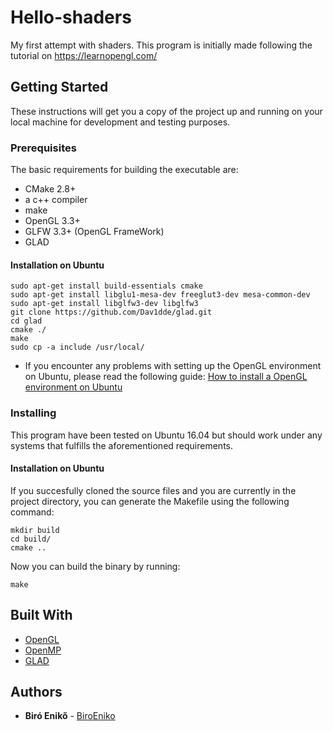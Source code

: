 # Hello-shaders
My first attempt with shaders.
This program is initially made following the tutorial on https://learnopengl.com/

## Getting Started

These instructions will get you a copy of the project up and running on your local machine for development and testing purposes.

### Prerequisites

The basic requirements for building the executable are:

* CMake 2.8+
* a c++ compiler
* make
* OpenGL 3.3+
* GLFW 3.3+ (OpenGL FrameWork)
* GLAD

#### Installation on Ubuntu

```
sudo apt-get install build-essentials cmake
sudo apt-get install libglu1-mesa-dev freeglut3-dev mesa-common-dev
sudo apt-get install libglfw3-dev libglfw3
git clone https://github.com/Dav1dde/glad.git
cd glad
cmake ./
make
sudo cp -a include /usr/local/
```

* If you encounter any problems with setting up the OpenGL environment on Ubuntu, please read the following guide:
[How to install a OpenGL environment on Ubuntu](https://medium.com/@Plimsky/how-to-install-a-opengl-environment-on-ubuntu-e3918cf5ab6c)

### Installing

This program have been tested on Ubuntu 16.04 but should work under any systems that fulfills the aforementioned requirements.

#### Installation on Ubuntu

If you succesfully cloned the source files and you are currently in the project directory, you can generate the Makefile using the following command:

```
mkdir build
cd build/
cmake ..
```
Now you can build the binary by running:
```
make
```
## Built With

* [OpenGL](https://www.opengl.org/)
* [OpenMP](http://www.glfw.org/)
* [GLAD](https://github.com/Dav1dde/glad)

## Authors

* **Biró Enikő** - [BiroEniko](https://github.com/biroeniko)
